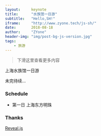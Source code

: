 ```yaml
---
layout:     keynote
title:      "水族馆一日游"
subtitle:   "Hello,SH!"
iframe:     "http://www.zyone.tech/js-sh/"
date:       2018-08-18
author:     "ZYone"
header-img: "img/post-bg-js-version.jpg"
tags:
    - 旅游
---
```



> 下滑这里查看更多内容

上海水族馆一日游

未完待续...


### Schedule

- 第一日 上海东方明珠

### Thanks

[Reveal.js](http://lab.hakim.se/reveal-js)
